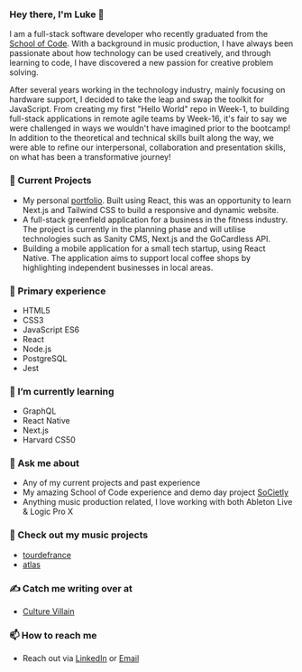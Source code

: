 ### Hey there, I'm Luke 👋

I am a full-stack software developer who recently graduated from the [School of Code](https://www.schoolofcode.co.uk/). With a background in music production, I have always been passionate about how technology can be used creatively, and through learning to code, I have discovered a new passion for creative problem solving.

After several years working in the technology industry, mainly focusing on hardware support, I decided to take the leap and swap the toolkit for JavaScript. From creating my first "Hello World" repo in Week-1, to building full-stack applications in remote agile teams by Week-16, it's fair to say we were challenged in ways we wouldn't have imagined prior to the bootcamp! In addition to the theoretical and technical skills built along the way, we were able to refine our interpersonal, collaboration and presentation skills, on what has been a transformative journey!

### 🧱 Current Projects
- My personal [portfolio](https://lukefantom.com). Built using React, this was an opportunity to learn Next.js and Tailwind CSS to build a responsive and dynamic website.
- A full-stack greenfield application for a business in the fitness industry. The project is currently in the planning phase and will utilise technologies such as Sanity CMS, Next.js and the GoCardless API.
- Building a mobile application for a small tech startup, using React Native. The application aims to support local coffee shops by highlighting independent businesses in local areas. 

### 🔭 Primary experience
- HTML5
- CSS3
- JavaScript ES6
- React
- Node.js
- PostgreSQL
- Jest

### 🌱 I’m currently learning
- GraphQL
- React Native
- Next.js
- Harvard CS50

### 💬 Ask me about
- Any of my current projects and past experience
- My amazing School of Code experience and demo day project [SoCietly](https://societly.netlify.app)
- Anything music production related, I love working with both Ableton Live & Logic Pro X

### 🎹 Check out my music projects
- [tourdefrance](https://soundcloud.com/tourdefrancemusic)
- [atlas](https://soundcloud.com/at-las)

### ✍️ Catch me writing over at
- [Culture Villain](https://culturevillain.co.uk)

### 📫 How to reach me
- Reach out via [LinkedIn](https://linkedin.com/in/lukefantom) or [Email](mailto:luke.fantom@gmail.com)
